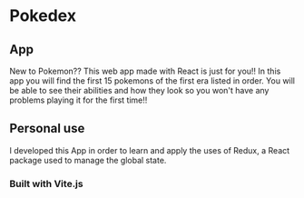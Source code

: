 # Pokedex
## App
New to Pokemon?? This web app made with React is just for you!! In this app you will find the first 15 pokemons of the first era listed in order. 
You will be able to see their abilities and how they look so you won't have any problems playing it for the first time!!

## Personal use
I developed this App in order to learn and apply the uses of Redux, a React package used to manage the global state.  

### Built with Vite.js
